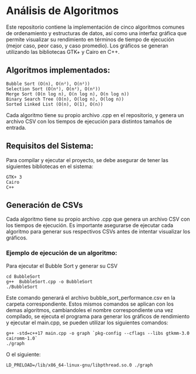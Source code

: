 # Análisis de Algoritmos

Este repositorio contiene la implementación de cinco algoritmos comunes de ordenamiento y estructuras de datos, así como una interfaz gráfica que permite visualizar su rendimiento en términos de tiempo de ejecución (mejor caso, peor caso, y caso promedio). Los gráficos se generan utilizando las bibliotecas GTK+ y Cairo en C++.

## Algoritmos implementados:

    Bubble Sort (O(n), O(n²), O(n²))
    Selection Sort (O(n²), O(n²), O(n²))
    Merge Sort (O(n log n), O(n log n), O(n log n))
    Binary Search Tree (O(n), O(log n), O(log n))
    Sorted Linked List (O(n), O(1), O(n))

Cada algoritmo tiene su propio archivo .cpp en el repositorio, y genera un archivo CSV con los tiempos de ejecución para distintos tamaños de entrada.

## Requisitos del Sistema:

Para compilar y ejecutar el proyecto, se debe asegurar de tener las siguientes bibliotecas en el sistema:

    GTK+ 3
    Cairo
    C++

## Generación de CSVs

Cada algoritmo tiene su propio archivo .cpp que genera un archivo CSV con los tiempos de ejecución. Es importante asegurarse de ejecutar cada algoritmo para generar sus respectivos CSVs antes de intentar visualizar los gráficos.

### Ejemplo de ejecución de un algoritmo:

Para ejecutar el Bubble Sort y generar su CSV

    cd BubbleSort
    g++  BubbleSort.cpp -o BubbleSort
    ./BubbleSort
  
Este comando generará el archivo bubble_sort_performance.csv en la carpeta correspondiente. Estos mismos comandos se aplican con los demas algoritmos, cambiandoles el nombre correspondiente
una vez compilado, se ejecuta el programa para generar los gráficos de rendimiento y ejecutar el main.cpp, se pueden utilizar los siguientes comandos:

    g++ -std=c++17 main.cpp -o graph `pkg-config --cflags --libs gtkmm-3.0 cairomm-1.0`
    ./graph

O el siguiente: 

    LD_PRELOAD=/lib/x86_64-linux-gnu/libpthread.so.0 ./graph
    
